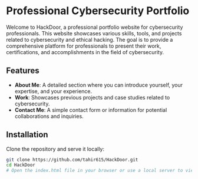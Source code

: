 # Professional Cybersecurity Portfolio

Welcome to HackDoor, a professional portfolio website for cybersecurity professionals. This website showcases various skills, tools, and projects related to cybersecurity and ethical hacking. The goal is to provide a comprehensive platform for professionals to present their work, certifications, and accomplishments in the field of cybersecurity.

## Features

- **About Me**: A detailed section where you can introduce yourself, your expertise, and your experience.
- **Work**: Showcases previous projects and case studies related to cybersecurity.
- **Contact Me**: A simple contact form or information for potential collaborations and inquiries.
  
## Installation

Clone the repository and serve it locally:

```bash
git clone https://github.com/tahir615/HackDoor.git
cd HackDoor
# Open the index.html file in your browser or use a local server to view the website
